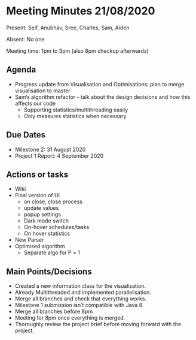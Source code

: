 # Meeting Minutes 21/08/2020

Present: Seif, Anubhav, Sree, Charles, Sam, Aiden

Absent: No one

Meeting time: 1pm to 3pm (also 8pm checkup afterwards)

## Agenda

- Progress update from Visualisation and Optimisations: plan to merge visualisation to master
- Sam’s algorithm refactor - talk about the design decisions and how this affects our code
  - Supporting statistics/multithreading easily
  - Only measures statistics when necessary

## Due Dates

- Milestone 2: 31 August 2020
- Project 1 Report: 4 September 2020

## Actions or tasks

- Wiki
- Final version of UI
  - on close, close process
  - update values
  - popup settings
  - Dark mode switch
  - On-hover schedules/tasks
  - On hover statistics
- New Parser
- Optimised algorithm
  - Separate algo for P = 1

## Main Points/Decisions

- Created a new information class for the visualisation.
- Already Multithreaded and implemented parallelisation.
- Merge all branches and check that everything works.
- Milestone 1 submission isn’t compatible with Java 8.
- Merge all branches before 8pm
- Meeting for 8pm once everything is merged.
- Thoroughly review the project brief before moving forward with the project.
